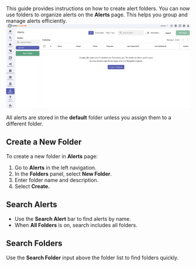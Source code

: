 This guide provides instructions on how to create alert folders. You can now use folders to organize alerts on the **Alerts** page. This helps you group and manage alerts efficiently. <br>
![Alert folders](../../images/alert-folders.png)

All alerts are stored in the **default** folder unless you assign them to a different folder.

## Create a New Folder

To create a new folder in **Alerts** page: 

1. Go to **Alerts** in the left navigation.  
2. In the **Folders** panel, select **New Folder**.  
3. Enter folder name and description.   
4. Select **Create.**   

## Search Alerts 

- Use the **Search Alert** bar to find alerts by name.   
- When **All Folders** is on, search includes all folders.

## Search Folders

Use the **Search Folder** input above the folder list to find folders quickly.